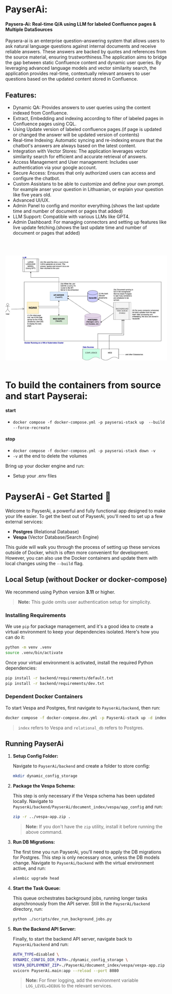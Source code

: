 # PayserAi:
<h4>Paysera-Ai: Real-time Q/A using LLM for labeled Confluence pages & Multiple DataSources</h4>
Paysera-ai is an enterprise question-answering system that allows users to ask natural language questions against internal documents and receive reliable answers. These answers are backed by quotes and references from the source material, ensuring trustworthiness.The application aims to bridge the gap between static Confluence content and dynamic user queries. By leveraging advanced language models and vector similarity search, the application provides real-time, contextually relevant answers to user questions based on the updated content stored in Confluence.


 

## Features:

- Dynamic QA: Provides answers to user queries using the content indexed from Confluence.
- Extract, Embedding and indexing according to filter of labeled pages in Confluence pages using CQL.
- Using Update version of labeled confluence pages.(if page is updated or changed the answer will be updated version of contents)
- Real-time Indexing: Automatic syncing and re-indexing ensure that the chatbot's answers are always based on the latest content.
- Integration with Vector Stores: The application leverages vector similarity search for efficient and accurate retrieval of answers.
- Access Management and User management: Includes user authentication via your google account.
- Secure Access: Ensures that only authorized users can access and configure the chatbot.
- Custom Assistans to be able to customize and define your own prompt. for example anser your question in Lithuanian, or explain your question like five years old.
- Advanced UI/UX.
- Admin Panel to config and monitor everything.(shows the last update time and number of document or pages that added)
- LLM Support: Compatible with various LLMs like GPT4.
- Admin Dashboard: For managing connectors and setting up features like live update fetching.(shows the last update time and number of document or pages that added)

<br><br>

<img src="payserai.jpg">
<br><br>

# To build the containers from source and start Payserai:
#### start
- ```docker compose -f docker-compose.yml -p payserai-stack up  --build --force-recreate```
#### stop
- ```docker compose -f docker-compose.yml -p payserai-stack down -v```
- ```-v``` at the end to delete the volumes



Bring up your docker engine and run:
- Setup your .env files


# PayserAi - Get Started 🚀

Welcome to PayserAi, a powerful and fully functional app designed to make your life easier. To get the best out of PayserAi, you'll need to set up a few external services:

- **Postgres** (Relational Database)
- **Vespa** (Vector Database/Search Engine)

This guide will walk you through the process of setting up these services outside of Docker, which is often more convenient for development. However, you can also use the Docker containers and update them with local changes using the `--build` flag.

## Local Setup (without Docker or docker-compose)

We recommend using Python version **3.11** or higher.

> **Note:** This guide omits user authentication setup for simplicity.

### Installing Requirements

We use `pip` for package management, and it's a good idea to create a virtual environment to keep your dependencies isolated. Here's how you can do it:

```bash
python -m venv .venv
source .venv/bin/activate
```

Once your virtual environment is activated, install the required Python dependencies:

```bash
pip install -r backend/requirements/default.txt
pip install -r backend/requirements/dev.txt
```

### Dependent Docker Containers

To start Vespa and Postgres, first navigate to `PayserAi/backend`, then run:

```bash
docker compose -f docker-compose.dev.yml -p PayserAi-stack up -d index relational_db
```

> `index` refers to Vespa and `relational_db` refers to Postgres.

## Running PayserAi

1. **Setup Config Folder:**

   Navigate to `PayserAi/backend` and create a folder to store config:

   ```bash
   mkdir dynamic_config_storage
   ```


2. **Package the Vespa Schema:**

   This step is only necessary if the Vespa schema has been updated locally. Navigate to `PayserAi/backend/PayserAi/document_index/vespa/app_config` and run:

   ```bash
   zip -r ../vespa-app.zip .
   ```

   > **Note:** If you don't have the `zip` utility, install it before running the above command.

3. **Run DB Migrations:**

   The first time you run PayserAi, you’ll need to apply the DB migrations for Postgres. This step is only necessary once, unless the DB models change. Navigate to `PayserAi/backend` with the virtual environment active, and run:

   ```bash
   alembic upgrade head
   ```

4. **Start the Task Queue:**

   This queue orchestrates background jobs, running longer tasks asynchronously from the API server. Still in the `PayserAi/backend` directory, run:

   ```bash
   python ./scripts/dev_run_background_jobs.py
   ```

5. **Run the Backend API Server:**

   Finally, to start the backend API server, navigate back to `PayserAi/backend` and run:

   ```bash
   AUTH_TYPE=disabled \
   DYNAMIC_CONFIG_DIR_PATH=./dynamic_config_storage \
   VESPA_DEPLOYMENT_ZIP=./PayserAi/document_index/vespa/vespa-app.zip \
   uvicorn PayserAi.main:app --reload --port 8080
   ```

   > **Note:** For finer logging, add the environment variable `LOG_LEVEL=DEBUG` to the relevant services.



